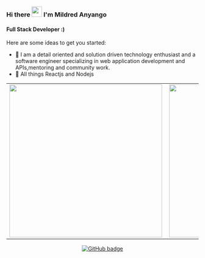 <!-- [AdahMilly](https://raw.githubusercontent.com/AdahMilly/AdahMilly/main/AdahMilly.png) -->
### Hi there <img src="https://user-images.githubusercontent.com/5679180/79618120-0daffb80-80be-11ea-819e-d2b0fa904d07.gif" width="27px"> I'm Mildred Anyango

#### Full Stack Developer :)

Here are some ideas to get you started:

- 🔭 I am a detail oriented and solution driven technology enthusiast and a software engineer specializing in web application development and APIs,mentoring and          community work.
- 🌱 All things Reactjs and Nodejs


<center>
  <table>
  <tr>
      <td><img width="400px" align="left" src="https://github-readme-stats.vercel.app/api?username=AdahMilly&count_private=true&show_icons=true&theme=dark&layout=compact" /></td>
      <td><img width="400px" src="https://github-readme-streak-stats.herokuapp.com/?user=AdahMilly&theme=dark" /></td>      
  </tr>   
  </table>
</center>
   

<p align="center">
  <a href="https://github.com/AdahMilly?tab=followers">
    <img src="https://img.shields.io/github/followers/AdahMilly?label=Followers&logo=GitHub&style=for-the-badge" alt="GitHub badge" />
  </a>
</p>
